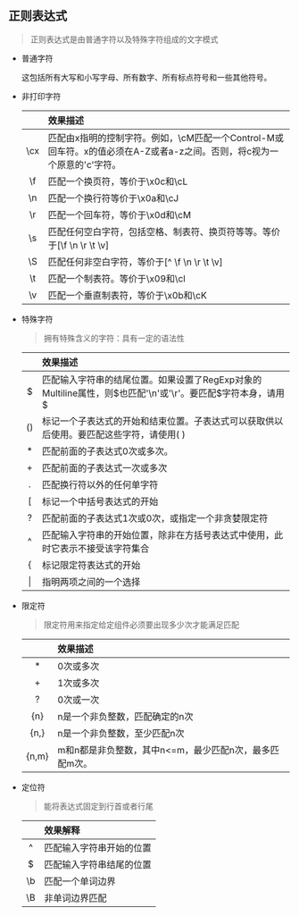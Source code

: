 ## 正则表达式

> 正则表达式是由普通字符以及特殊字符组成的文字模式

* 普通字符

    这包括所有大写和小写字母、所有数字、所有标点符号和一些其他符号。

* 非打印字符

    |  | 效果描述 |
    | :-: | :- |
    | \cx  | 匹配由x指明的控制字符。例如，\cM匹配一个Control-M或回车符。x的值必须在A-Z或者a-z之间。否则，将c视为一个原意的'c'字符。 | 
    | \f | 匹配一个换页符，等价于\x0c和\cL |
    | \n | 匹配一个换行符等价于\x0a和\cJ |
    | \r | 匹配一个回车符，等价于\x0d和\cM |
    | \s | 匹配任何空白字符，包括空格、制表符、换页符等等。等价于[\f \n \r \t \v] |
    | \S | 匹配任何非空白字符，等价于[^ \f \n \r \t \v] |
    | \t | 匹配一个制表符。等价于\x09和\cl |
    | \v | 匹配一个垂直制表符，等价于\x0b和\cK |

* 特殊字符
    > 拥有特殊含义的字符：具有一定的语法性

    |  | 效果描述 |
    | :-: | :- |
    | $ | 匹配输入字符串的结尾位置。如果设置了RegExp对象的Multiline属性，则$也匹配'\n'或'\r'。要匹配$字符本身，请用\$ |
    | () | 标记一个子表达式的开始和结束位置。子表达式可以获取供以后使用。要匹配这些字符，请使用\( \) |
    | * | 匹配前面的子表达式0次或多次。 |
    | + | 匹配前面的子表达式一次或多次 |
    | . | 匹配换行符以外的任何单字符 |
    | [ | 标记一个中括号表达式的开始 |
    | ? | 匹配前面的子表达式1次或0次，或指定一个非贪婪限定符 |
    | ^ | 匹配输入字符串的开始位置，除非在方括号表达式中使用，此时它表示不接受该字符集合 |
    | { | 标记限定符表达式的开始 |
    | \| | 指明两项之间的一个选择 |

* 限定符

    > 限定符用来指定给定组件必须要出现多少次才能满足匹配

    |  | 效果描述 |
    | :-: | :- |
    | * | 0次或多次 |
    | + | 1次或多次 |
    | ? | 0次或一次 |
    | {n} | n是一个非负整数，匹配确定的n次 |
    | {n,} | n是一个非负整数，至少匹配n次 |
    | {n,m} | m和n都是非负整数，其中n<=m，最少匹配n次，最多匹配m次。 |

* 定位符
    > 能将表达式固定到行首或者行尾

    |  | 效果解释 |
    | :-: | :- |
    | ^ | 匹配输入字符串开始的位置 |
    | $ | 匹配输入字符串结尾的位置 |
    | \b | 匹配一个单词边界 |
    | \B | 非单词边界匹配 |